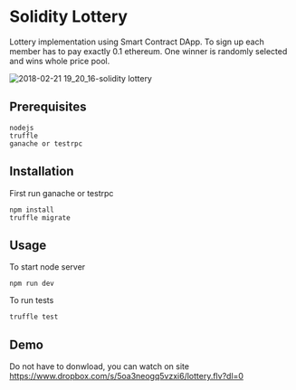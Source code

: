 # Solidity Lottery
Lottery implementation using Smart Contract DApp. To sign up each member has to pay exactly 0.1 ethereum. One winner is randomly selected and wins whole price pool.

![2018-02-21 19_20_16-solidity lottery](https://user-images.githubusercontent.com/16186344/36477596-b8e85670-173c-11e8-9b6f-9070989b4cf5.png)

## Prerequisites
```
nodejs
truffle
ganache or testrpc
```

## Installation
First run ganache or testrpc
```
npm install
truffle migrate
```

## Usage
To start node server
```
npm run dev
```

To run tests
```
truffle test
```

## Demo
Do not have to donwload, you can watch on site
https://www.dropbox.com/s/5oa3neogq5vzxi6/lottery.flv?dl=0
